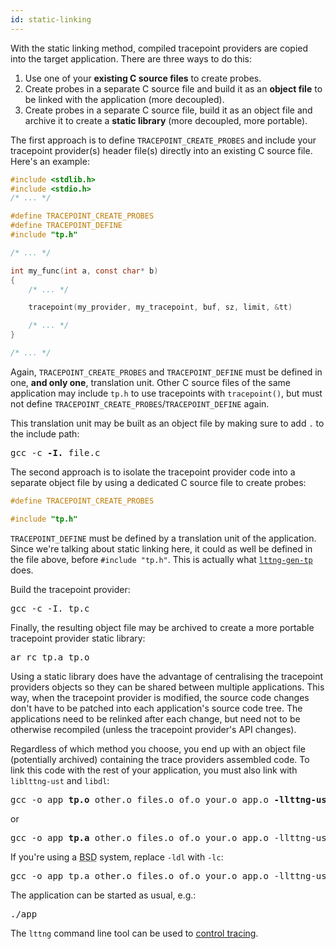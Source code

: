 ```yaml
---
id: static-linking
---
```


With the static linking method, compiled tracepoint providers are copied
into the target application. There are three ways to do this:

  1. Use one of your **existing C source files** to create probes.
  2. Create probes in a separate C source file and build it as an
     **object file** to be linked with the application (more decoupled).
  3. Create probes in a separate C source file, build it as an
     object file and archive it to create a **static library**
     (more decoupled, more portable).

The first approach is to define `TRACEPOINT_CREATE_PROBES` and include
your tracepoint provider(s) header file(s) directly into an existing C
source file. Here's an example:

~~~ c
#include <stdlib.h>
#include <stdio.h>
/* ... */

#define TRACEPOINT_CREATE_PROBES
#define TRACEPOINT_DEFINE
#include "tp.h"

/* ... */

int my_func(int a, const char* b)
{
    /* ... */

    tracepoint(my_provider, my_tracepoint, buf, sz, limit, &tt)

    /* ... */
}

/* ... */
~~~

Again, `TRACEPOINT_CREATE_PROBES` and `TRACEPOINT_DEFINE` must be
defined in one, **and only one**, translation unit. Other C source
files of the same application may include `tp.h` to use tracepoints
with `tracepoint()`, but must not define
`TRACEPOINT_CREATE_PROBES`/`TRACEPOINT_DEFINE` again.

This translation unit may be built as an object file by making sure to
add `.` to the include path:

<pre class="term">
gcc -c <strong>-I.</strong> file.c
</pre>

The second approach is to isolate the tracepoint provider code into a
separate object file by using a dedicated C source file to create probes:

~~~ c
#define TRACEPOINT_CREATE_PROBES

#include "tp.h"
~~~

`TRACEPOINT_DEFINE` must be defined by a translation unit of the
application. Since we're talking about static linking here, it could as
well be defined in the file above, before `#include "tp.h"`. This is
actually what [`lttng-gen-tp`](#doc-lttng-gen-tp) does.

Build the tracepoint provider:

<pre class="term">
gcc -c -I. tp.c
</pre>

Finally, the resulting object file may be archived to create a
more portable tracepoint provider static library:

<pre class="term">
ar rc tp.a tp.o
</pre>

Using a static library does have the advantage of centralising the
tracepoint providers objects so they can be shared between multiple
applications. This way, when the tracepoint provider is modified, the
source code changes don't have to be patched into each application's source
code tree. The applications need to be relinked after each change, but need
not to be otherwise recompiled (unless the tracepoint provider's API
changes).

Regardless of which method you choose, you end up with an object file
(potentially archived) containing the trace providers assembled code.
To link this code with the rest of your application, you must also link
with `liblttng-ust` and `libdl`:

<pre class="term">
gcc -o app <strong>tp.o</strong> other.o files.o of.o your.o app.o <strong>-llttng-ust -ldl</strong>
</pre>

or

<pre class="term">
gcc -o app <strong>tp.a</strong> other.o files.o of.o your.o app.o -llttng-ust -ldl
</pre>

If you're using a <abbr title="Berkeley Software Distribution">BSD</abbr>
system, replace `-ldl` with `-lc`:

<pre class="term">
gcc -o app tp.a other.o files.o of.o your.o app.o -llttng-ust <strong>-lc</strong>
</pre>

The application can be started as usual, e.g.:

<pre class="term">
./app
</pre>

The `lttng` command line tool can be used to
[control tracing](#doc-controlling-tracing).
